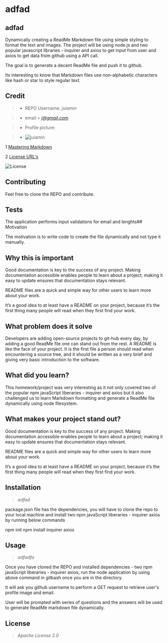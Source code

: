 
# adfad
        

## adfad
               
Dynamically creating a ReadMe Markdown file using simple styling to format the text and images. The project will be using node.js and two popular javascript libraries - inquirer and axios to get input from user and axios to get data from github using a API call.

The goal is to generate a decent ReadMe file and push it to github.

Its interesting to know that Markdown files use non-alphabetic characters like hash or star to style regular text.

## Credit

>* REPO Username: *juiamin*
            
>* email = *j@gmail.com*
        
>* Profile picture:

>* ![juiamin](https://avatars0.githubusercontent.com/u/55986712?v=4)

1 [Mastering Markdown](https://guides.github.com/features/mastering-markdown/)

2 [License URL's](https://gist.github.com/lukas-h/2a5d00690736b4c3a7ba)

![License](https://img.shields.io/badge/License-Apache%202.0-blue.svg)


## Contributing

Feel free to clone the REPO and contribute.

## Tests

The application performs input validations for email and lenghts## Motivation

The motivation is to write code to create the file dynamically and not type it manually. 

## Why this is important

Good documentation is key to the success of any project. Making documentation accessible enables people to learn about a project; making it easy to update ensures that documentation stays relevant.

README files are a quick and simple way for other users to learn more about your work.

It’s a good idea to at least have a README on your project, because it’s the first thing many people will read when they first find your work.

## What problem does it solve

Developers are adding open-source projects to git-hub every day, by adding a good ReadMe file one can stand out from the rest. 
A README is like the face of your project. It is the first file a person should read when encountering a source tree, and it should be written as a very brief and giving very basic introduction to the software.

## What did you learn? 

This homework/project was very interesting as it not only covered two of the popular npm javaScript liberaries - inquirer and axios but it also challenged us to learn Markdown formatting and generate a ReadMe file dynamically using node filesystem.

## What makes your project stand out?

Good documentation is key to the success of any project. Making documentation accessible enables people to learn about a project; making it easy to update ensures that documentation stays relevant.

README files are a quick and simple way for other users to learn more about your work.

It’s a good idea to at least have a README on your project, because it’s the first thing many people will read when they first find your work.

## Installation

 
>*adfad*
        
package.json file has the dependencies, you will have to clone the repo to your local machine and install two npm javaScript liberaries - inquirer axios by running below commands

npm init
npm install inquirer axios

## Usage


        
>*adfadfa*
        
Once you have cloned the REPO and installed dependencies - two npm javaScript liberaries - inquirer axios, run the node application by using above command in gitbash once you are in the directory.

It will ask you github username to perform a GET request to retrieve user's profile image and email. 

User will be prompted with series of questions and the answers will be used to generate ReadMe markdown file dynamically.

## License



>*Apache License 2.0*

